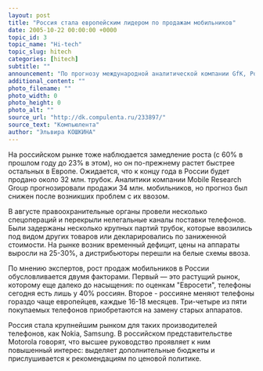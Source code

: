 ```yaml
---
layout: post
title: "Россия стала европейским лидером по продажам мобильников"
date: 2005-10-22 00:00:00 +0000
topic_id: 3
topic_name: "Hi-tech"
topic_slug: hitech
categories: [hitech]
subtitle: ""
announcement: "По прогнозу международной аналитической компании GfK, Россия в этом году может стать крупнейшим рынком Европы по числу проданных сотовых телефонов. В прошлом году наша страна уступила Великобритании и Германии, но в этом году и германский, и британский рынки растут вяло, пишет газета \"Ведомости\". К примеру, в Германии в 2004 году продажи трубок выросли более чем на 19%, а в этом году рост не превысит 10%."
additional_content: ""
photo_filename: ""
photo_width: 0
photo_height: 0
photo_alt: ""
source_url: "http://dk.compulenta.ru/233897/"
source_text: "Компьюлента"
author: "Эльвира КОШКИНА"
---
```

На российском рынке тоже наблюдается замедление роста (с 60% в прошлом году до 23% в этом), но он по-прежнему растет быстрее остальных в Европе. Ожидается, что к концу года в России будет продано около 32 млн. трубок. Аналитики компании Mobile Research Group прогнозировали продажи 34 млн. мобильников, но прогноз был снижен после возникших проблем с их ввозом.

В августе правоохранительные органы провели несколько спецопераций и перекрыли нелегальные каналы поставки телефонов. Были задержаны несколько крупных партий трубок, которые ввозились под видом других товаров или декларировались по заниженной стоимости. На рынке возник временный дефицит, цены на аппараты выросли на 25-30%, а дистрибьюторы перешли на белые схемы ввоза.

По мнению экспертов, рост продаж мобильников в России обусловливается двумя факторами. Первый &mdash; это растущий рынок, которому еще далеко до насыщения: по оценкам "Евросети", телефоны сегодня есть лишь у 40% россиян. Второе - россияне меняют телефоны гораздо чаще европейцев, каждые 16-18 месяцев. Три-четыре из пяти покупаемых телефонов приобретаются на замену старых аппаратов.

Россия стала крупнейшим рынком для таких производителей телефонов, как Nokia, Samsung. В российском представительстве Motorola говорят, что высшее руководство проявляет к ним повышенный интерес: выделяет дополнительные бюджеты и прислушивается к рекомендациям по ценовой политике.
